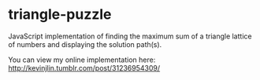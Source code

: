 triangle-puzzle
===============

JavaScript implementation of finding the maximum sum of a triangle lattice of numbers and displaying the solution path(s).

You can view my online implementation here: http://kevinjlin.tumblr.com/post/31236954309/